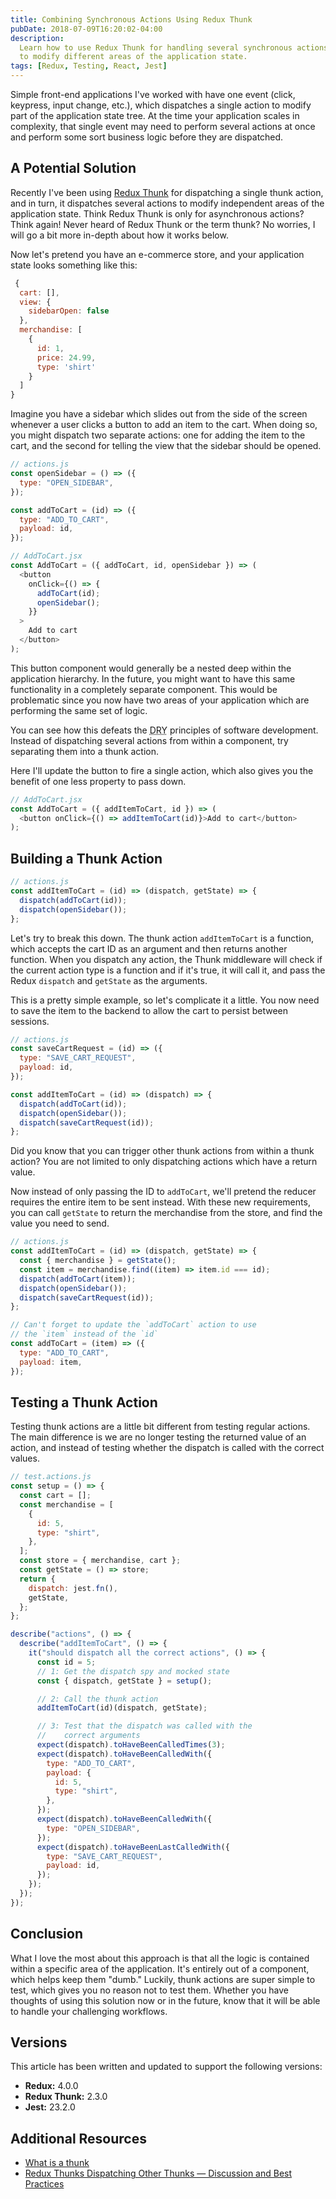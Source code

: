 ```yaml
---
title: Combining Synchronous Actions Using Redux Thunk
pubDate: 2018-07-09T16:20:02-04:00
description:
  Learn how to use Redux Thunk for handling several synchronous actions at once
  to modify different areas of the application state.
tags: [Redux, Testing, React, Jest]
---
```


Simple front-end applications I've worked with have one event (click, keypress,
input change, etc.), which dispatches a single action to modify part of the
application state tree. At the time your application scales in complexity, that
single event may need to perform several actions at once and perform some sort
business logic before they are dispatched.

## A Potential Solution

Recently I've been using [Redux Thunk](https://github.com/reduxjs/redux-thunk)
for dispatching a single thunk action, and in turn, it dispatches several
actions to modify independent areas of the application state. Think Redux Thunk
is only for asynchronous actions? Think again! Never heard of Redux Thunk or the
term thunk? No worries, I will go a bit more in-depth about how it works below.

Now let's pretend you have an e-commerce store, and your application state looks
something like this:

```javascript
 {
  cart: [],
  view: {
    sidebarOpen: false
  },
  merchandise: [
    {
      id: 1,
      price: 24.99,
      type: 'shirt'
    }
  ]
}
```

Imagine you have a sidebar which slides out from the side of the screen whenever
a user clicks a button to add an item to the cart. When doing so, you might
dispatch two separate actions: one for adding the item to the cart, and the
second for telling the view that the sidebar should be opened.

```javascript
// actions.js
const openSidebar = () => ({
  type: "OPEN_SIDEBAR",
});

const addToCart = (id) => ({
  type: "ADD_TO_CART",
  payload: id,
});
```

```javascript
// AddToCart.jsx
const AddToCart = ({ addToCart, id, openSidebar }) => (
  <button
    onClick={() => {
      addToCart(id);
      openSidebar();
    }}
  >
    Add to cart
  </button>
);
```

This button component would generally be a nested deep within the application
hierarchy. In the future, you might want to have this same functionality in a
completely separate component. This would be problematic since you now have two
areas of your application which are performing the same set of logic.

You can see how this defeats the
<abbr title='Don&apos;t Repeat Yourself'>DRY</abbr> principles of software
development. Instead of dispatching several actions from within a component, try
separating them into a thunk action.

Here I'll update the button to fire a single action, which also gives you the
benefit of one less property to pass down.

```javascript
// AddToCart.jsx
const AddToCart = ({ addItemToCart, id }) => (
  <button onClick={() => addItemToCart(id)}>Add to cart</button>
);
```

## Building a Thunk Action

```javascript
// actions.js
const addItemToCart = (id) => (dispatch, getState) => {
  dispatch(addToCart(id));
  dispatch(openSidebar());
};
```

Let's try to break this down. The thunk action `addItemToCart` is a function,
which accepts the cart ID as an argument and then returns another function. When
you dispatch any action, the Thunk middleware will check if the current action
type is a function and if it's true, it will call it, and pass the Redux
`dispatch` and `getState` as the arguments.

This is a pretty simple example, so let's complicate it a little. You
now need to save the item to the backend to allow the cart to persist between
sessions.

```javascript
// actions.js
const saveCartRequest = (id) => ({
  type: "SAVE_CART_REQUEST",
  payload: id,
});

const addItemToCart = (id) => (dispatch) => {
  dispatch(addToCart(id));
  dispatch(openSidebar());
  dispatch(saveCartRequest(id));
};
```

Did you know that you can trigger other thunk actions from within a thunk
action? You are not limited to only dispatching actions which have a return
value.

Now instead of only passing the ID to `addToCart`, we'll pretend the reducer
requires the entire item to be sent instead. With these new requirements, you
can call `getState` to return the merchandise from the store, and find the value
you need to send.

```javascript
// actions.js
const addItemToCart = (id) => (dispatch, getState) => {
  const { merchandise } = getState();
  const item = merchandise.find((item) => item.id === id);
  dispatch(addToCart(item));
  dispatch(openSidebar());
  dispatch(saveCartRequest(id));
};

// Can't forget to update the `addToCart` action to use
// the `item` instead of the `id`
const addToCart = (item) => ({
  type: "ADD_TO_CART",
  payload: item,
});
```

## Testing a Thunk Action

Testing thunk actions are a little bit different from testing regular actions.
The main difference is we are no longer testing the returned value of an action,
and instead of testing whether the dispatch is called with the correct values.

```javascript
// test.actions.js
const setup = () => {
  const cart = [];
  const merchandise = [
    {
      id: 5,
      type: "shirt",
    },
  ];
  const store = { merchandise, cart };
  const getState = () => store;
  return {
    dispatch: jest.fn(),
    getState,
  };
};

describe("actions", () => {
  describe("addItemToCart", () => {
    it("should dispatch all the correct actions", () => {
      const id = 5;
      // 1: Get the dispatch spy and mocked state
      const { dispatch, getState } = setup();

      // 2: Call the thunk action
      addItemToCart(id)(dispatch, getState);

      // 3: Test that the dispatch was called with the
      //    correct arguments
      expect(dispatch).toHaveBeenCalledTimes(3);
      expect(dispatch).toHaveBeenCalledWith({
        type: "ADD_TO_CART",
        payload: {
          id: 5,
          type: "shirt",
        },
      });
      expect(dispatch).toHaveBeenCalledWith({
        type: "OPEN_SIDEBAR",
      });
      expect(dispatch).toHaveBeenLastCalledWith({
        type: "SAVE_CART_REQUEST",
        payload: id,
      });
    });
  });
});
```

## Conclusion

What I love the most about this approach is that all the logic is contained
within a specific area of the application. It's entirely out of a component,
which helps keep them "dumb." Luckily, thunk actions are super simple to test,
which gives you no reason not to test them. Whether you have thoughts of using
this solution now or in the future, know that it will be able to handle your
challenging workflows.

## Versions

This article has been written and updated to support the following versions:

- **Redux:** 4.0.0
- **Redux Thunk:** 2.3.0
- **Jest:** 23.2.0

## Additional Resources

- [What is a thunk](https://daveceddia.com/what-is-a-thunk/)
- [Redux Thunks Dispatching Other Thunks — Discussion and Best Practices](https://medium.com/@talkol/redux-thunks-dispatching-other-thunks-discussion-and-best-practices-dd6c2b695ecf)
